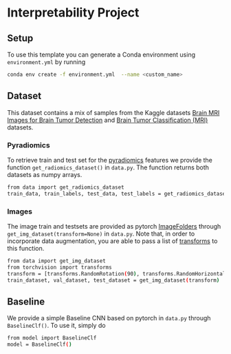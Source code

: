 # Interpretability Project
## Setup
To use this template you can generate a Conda environment using `environment.yml` by running
```sh
conda env create -f environment.yml  --name <custom_name>
```
## Dataset
This dataset contains a mix of samples from the Kaggle datasets [Brain MRI Images for Brain Tumor Detection](https://www.kaggle.com/datasets/navoneel/brain-mri-images-for-brain-tumor-detection) and [Brain Tumor Classification (MRI)](https://www.kaggle.com/datasets/sartajbhuvaji/brain-tumor-classification-mri) datasets.

### Pyradiomics
To retrieve train and test set for the [pyradiomics](https://pyradiomics.readthedocs.io/en/latest/) features we provide the function `get_radiomics_dataset()` in `data.py`. The function returns both datasets as numpy arrays.
```sh
from data import get_radiomics_dataset
train_data, train_labels, test_data, test_labels = get_radiomics_dataset()
```
### Images
The image train and testsets are provided as pytorch [ImageFolders](https://pytorch.org/vision/main/generated/torchvision.datasets.ImageFolder.html) through `get_img_dataset(transform=None)` in `data.py`. Note that, in order to incorporate data augmentation, you are able to pass a list of [transforms](https://pytorch.org/vision/0.9/transforms.html) to this function.

```sh
from data import get_img_dataset
from torchvision import transforms
transform = [transforms.RandomRotation(90), transforms.RandomHorizontalFlip()]
train_dataset, val_dataset, test_dataset = get_img_dataset(transform)
```

## Baseline
We provide a simple Baseline CNN based on pytorch in `data.py` through `BaselineClf()`. To use it, simply do
```sh
from model import BaselineClf
model = BaselineClf()
```
